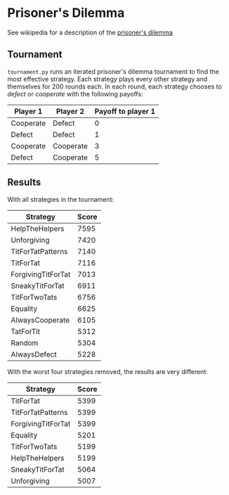 # Prisoner's Dilemma

See wikipedia for a description of the
[prisoner's dilemma](https://en.wikipedia.org/wiki/Prisoner%27s_dilemma)

## Tournament

`tournament.py` runs an iterated prisoner's dilemma tournament to find the most
effective strategy. Each strategy plays every other strategy and themselves for
200 rounds each. In each round, each strategy chooses to *defect* or *cooperate*
with the following payoffs: 

| Player 1  | Player 2  | Payoff to player 1 |
| --------- | --------- | ------------------ |
| Cooperate | Defect    | 0                  |
| Defect    | Defect    | 1                  |
| Cooperate | Cooperate | 3                  |
| Defect    | Cooperate | 5                  |

## Results

With all strategies in the tournament:

| Strategy             | Score |
| -------------------- | ----- |
| HelpTheHelpers       |  7595 |
| Unforgiving          |  7420 |
| TitForTatPatterns    |  7140 |
| TitForTat            |  7116 |
| ForgivingTitForTat   |  7013 |
| SneakyTitForTat      |  6911 |
| TitForTwoTats        |  6756 |
| Equality             |  6625 |
| AlwaysCooperate      |  6105 |
| TatForTit            |  5312 |
| Random               |  5304 |
| AlwaysDefect         |  5228 |

With the worst four strategies removed, the results are very different:

| Strategy             | Score |
| -------------------- | ----- |
| TitForTat            |  5399 |
| TitForTatPatterns    |  5399 |
| ForgivingTitForTat   |  5399 |
| Equality             |  5201 |
| TitForTwoTats        |  5199 |
| HelpTheHelpers       |  5199 |
| SneakyTitForTat      |  5064 |
| Unforgiving          |  5007 |
